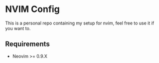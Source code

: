 # NVIM Config

This is a personal repo containing my setup for nvim, feel free to use it if you want to.

## Requirements

- Neovim >= 0.9.X
